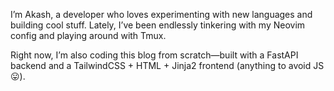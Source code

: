 I’m Akash, a developer who loves experimenting with new languages and building cool stuff. Lately, I’ve been endlessly tinkering with my Neovim config and playing around with Tmux.


Right now, I’m also coding this blog from scratch—built with a FastAPI backend and a TailwindCSS + HTML + Jinja2 frontend (anything to avoid JS 😛).
